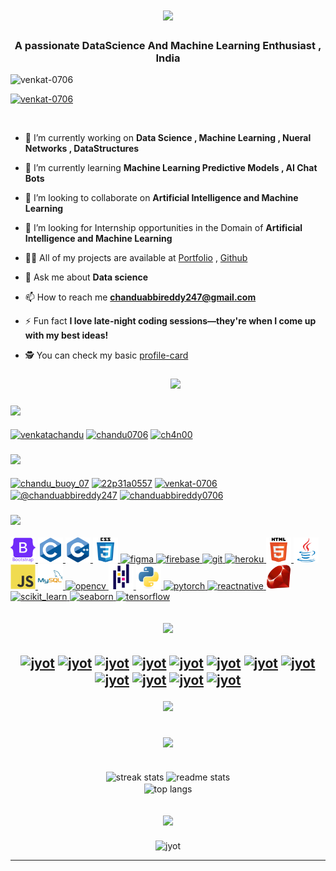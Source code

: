 
<h1 align="center">
    <img src="https://readme-typing-svg.herokuapp.com?font=Righteous&size=35&color=0FF0FC&center=true&vCenter=true&width=550&height=70&duration=4000&lines=Welcome+to+My+Github+Profile!;I'm+Venkata+Chandu!;I+💖+Learning+New+Things!" />
</h1>
<h3 align="center">A passionate DataScience And Machine Learning Enthusiast , India</h3>

<p align="left"> <img src="https://komarev.com/ghpvc/?username=venkat-0706&label=Profile%20views&color=0e75b6&style=flat" alt="venkat-0706" /> </p>

<p align="left"> <a href="https://github.com/ryo-ma/github-profile-trophy"><img src="https://github-profile-trophy.vercel.app/?username=venkat-0706" alt="venkat-0706" /></a> </p>

<p align="left"> <a href="https://twitter.com/" target="blank"><img src="https://img.shields.io/twitter/follow/?logo=twitter&style=for-the-badge" alt="" /></a> </p>

- 🔭 I’m currently working on **Data Science , Machine Learning , Nueral Networks , DataStructures**

- 🌱 I’m currently learning **Machine Learning Predictive Models , AI Chat Bots**

- 👯 I’m looking to collaborate on **Artificial Intelligence and Machine Learning**

- 🤝 I’m looking for Internship opportunities in the Domain of **Artificial Intelligence and Machine Learning**

- 👨‍💻 All of my projects are available at [Portfolio]( https://venkat-0706.github.io/Venkat-Chandu-Portfolio-/) , [Github](https://github.com/venkat-0706)

- 💬 Ask me about **Data science**

- 📫 How to reach me **chanduabbireddy247@gmail.com**

- ⚡ Fun fact **I love late-night coding sessions—they're when I come up with my best ideas!**

- 🕵️ You can check my basic [profile-card](https://venkat-0706.github.io/Profile-Card/)<center><h3>
  <img src="https://readme-typing-svg.herokuapp.com/?font=Indie+Flower&size=28&color=FF69B4&center=false&width=600&lines=“Strive+for+progress,+not+perfection.”;“Success+is+the+sum+of+small+efforts.”" />
</h3></center>

<h3 align="left"><img src="https://readme-typing-svg.herokuapp.com?font=Righteous&size=35&color=0FF0FC&center=true&vCenter=true&width=550&height=70&duration=4000&lines=Connect+with+me;" /></h3>
<p align="left">
<a href="https://dev.to/venkatachandu" target="blank"><img align="center" src="https://raw.githubusercontent.com/rahuldkjain/github-profile-readme-generator/master/src/images/icons/Social/devto.svg" alt="venkatachandu" height="30" width="40" /></a>
<a href="https://linkedin.com/in/chandu0706" target="blank"><img align="center" src="https://raw.githubusercontent.com/rahuldkjain/github-profile-readme-generator/master/src/images/icons/Social/linked-in-alt.svg" alt="chandu0706" height="30" width="40" /></a>
<a href="https://instagram.com/ch4nd00" target="blank"><img align="center" src="https://raw.githubusercontent.com/rahuldkjain/github-profile-readme-generator/master/src/images/icons/Social/instagram.svg" alt="ch4n00" height="30" width="40" /></a>
</p>

<h3 align="left"><img src="https://readme-typing-svg.herokuapp.com?font=Righteous&size=35&color=0FF0FC&center=true&vCenter=true&width=550&height=70&duration=4000&lines=Coding+Platforms;" /></h3>
<p>
<a href="https://www.codechef.com/users/chandu_buoy_07" target="blank"><img align="center" src="https://cdn.jsdelivr.net/npm/simple-icons@3.1.0/icons/codechef.svg" alt="chandu_buoy_07" height="30" width="40" /></a>
<a href="https://www.hackerrank.com/22p31a0557" target="blank"><img align="center" src="https://raw.githubusercontent.com/rahuldkjain/github-profile-readme-generator/master/src/images/icons/Social/hackerrank.svg" alt="22p31a0557" height="30" width="40" /></a> 
<a href="https://www.leetcode.com/venkat-0706" target="blank"><img align="center" src="https://raw.githubusercontent.com/rahuldkjain/github-profile-readme-generator/master/src/images/icons/Social/leet-code.svg" alt="venkat-0706" height="30" width="40" /></a>
<a href="https://www.hackerearth.com/@chanduabbireddy247" target="blank"><img align="center" src="https://raw.githubusercontent.com/rahuldkjain/github-profile-readme-generator/master/src/images/icons/Social/hackerearth.svg" alt="@chanduabbireddy247" height="30" width="40" /></a>
<a href="https://auth.geeksforgeeks.org/user/chanduabbireddy0706" target="blank"><img align="center" src="https://raw.githubusercontent.com/rahuldkjain/github-profile-readme-generator/master/src/images/icons/Social/geeks-for-geeks.svg" alt="chanduabbireddy0706" height="30" width="40" /></a>
</p>

<h3 align="left"><img src="https://readme-typing-svg.herokuapp.com?font=Righteous&size=35&color=0FF0FC&center=true&vCenter=true&width=550&height=70&duration=4000&lines=Languages+And+Tools;" /></h3>
<p align="left"> <a href="https://getbootstrap.com" target="_blank" rel="noreferrer"> <img src="https://raw.githubusercontent.com/devicons/devicon/master/icons/bootstrap/bootstrap-plain-wordmark.svg" alt="bootstrap" width="40" height="40"/> </a> <a href="https://www.cprogramming.com/" target="_blank" rel="noreferrer"> <img src="https://raw.githubusercontent.com/devicons/devicon/master/icons/c/c-original.svg" alt="c" width="40" height="40"/> </a> <a href="https://www.w3schools.com/cpp/" target="_blank" rel="noreferrer"> <img src="https://raw.githubusercontent.com/devicons/devicon/master/icons/cplusplus/cplusplus-original.svg" alt="cplusplus" width="40" height="40"/> </a> <a href="https://www.w3schools.com/css/" target="_blank" rel="noreferrer"> <img src="https://raw.githubusercontent.com/devicons/devicon/master/icons/css3/css3-original-wordmark.svg" alt="css3" width="40" height="40"/> </a> <a href="https://www.figma.com/" target="_blank" rel="noreferrer"> <img src="https://www.vectorlogo.zone/logos/figma/figma-icon.svg" alt="figma" width="40" height="40"/> </a> <a href="https://firebase.google.com/" target="_blank" rel="noreferrer"> <img src="https://www.vectorlogo.zone/logos/firebase/firebase-icon.svg" alt="firebase" width="40" height="40"/> </a> <a href="https://git-scm.com/" target="_blank" rel="noreferrer"> <img src="https://www.vectorlogo.zone/logos/git-scm/git-scm-icon.svg" alt="git" width="40" height="40"/> </a> <a href="https://heroku.com" target="_blank" rel="noreferrer"> <img src="https://www.vectorlogo.zone/logos/heroku/heroku-icon.svg" alt="heroku" width="40" height="40"/> </a> <a href="https://www.w3.org/html/" target="_blank" rel="noreferrer"> <img src="https://raw.githubusercontent.com/devicons/devicon/master/icons/html5/html5-original-wordmark.svg" alt="html5" width="40" height="40"/> </a> <a href="https://www.java.com" target="_blank" rel="noreferrer"> <img src="https://raw.githubusercontent.com/devicons/devicon/master/icons/java/java-original.svg" alt="java" width="40" height="40"/> </a> <a href="https://developer.mozilla.org/en-US/docs/Web/JavaScript" target="_blank" rel="noreferrer"> <img src="https://raw.githubusercontent.com/devicons/devicon/master/icons/javascript/javascript-original.svg" alt="javascript" width="40" height="40"/> </a> <a href="https://www.mysql.com/" target="_blank" rel="noreferrer"> <img src="https://raw.githubusercontent.com/devicons/devicon/master/icons/mysql/mysql-original-wordmark.svg" alt="mysql" width="40" height="40"/> </a> <a href="https://opencv.org/" target="_blank" rel="noreferrer"> <img src="https://www.vectorlogo.zone/logos/opencv/opencv-icon.svg" alt="opencv" width="40" height="40"/> </a> <a href="https://pandas.pydata.org/" target="_blank" rel="noreferrer"> <img src="https://raw.githubusercontent.com/devicons/devicon/2ae2a900d2f041da66e950e4d48052658d850630/icons/pandas/pandas-original.svg" alt="pandas" width="40" height="40"/> </a> <a href="https://www.python.org" target="_blank" rel="noreferrer"> <img src="https://raw.githubusercontent.com/devicons/devicon/master/icons/python/python-original.svg" alt="python" width="40" height="40"/> </a> <a href="https://pytorch.org/" target="_blank" rel="noreferrer"> <img src="https://www.vectorlogo.zone/logos/pytorch/pytorch-icon.svg" alt="pytorch" width="40" height="40"/> </a> <a href="https://reactnative.dev/" target="_blank" rel="noreferrer"> <img src="https://reactnative.dev/img/header_logo.svg" alt="reactnative" width="40" height="40"/> </a> <a href="https://www.ruby-lang.org/en/" target="_blank" rel="noreferrer"> <img src="https://raw.githubusercontent.com/devicons/devicon/master/icons/ruby/ruby-original.svg" alt="ruby" width="40" height="40"/> </a> <a href="https://scikit-learn.org/" target="_blank" rel="noreferrer"> <img src="https://upload.wikimedia.org/wikipedia/commons/0/05/Scikit_learn_logo_small.svg" alt="scikit_learn" width="40" height="40"/> </a> <a href="https://seaborn.pydata.org/" target="_blank" rel="noreferrer"> <img src="https://seaborn.pydata.org/_images/logo-mark-lightbg.svg" alt="seaborn" width="40" height="40"/> </a> <a href="https://www.tensorflow.org" target="_blank" rel="noreferrer"> <img src="https://www.vectorlogo.zone/logos/tensorflow/tensorflow-icon.svg" alt="tensorflow" width="40" height="40"/> </a> </p>

<h2 align="center"><img src="https://readme-typing-svg.herokuapp.com?font=Righteous&size=35&color=0FF0FC&center=true&vCenter=true&width=550&height=70&duration=4000&lines=Leetcode+Info+🧑‍💻;" /><h2>  
<p align="center">
  <a href="https://leetcode.com/venkat-0706/" target="_blank"><img align="center" src="https://res.cloudinary.com/dhmixzenl/image/upload/v1733528891/Top_SQL_50_jb3jnw.gif" alt="jyot" height="200" width="200" /></a>
    <a href="https://leetcode.com/venkat-0706/" target="_blank"><img align="center" src="https://res.cloudinary.com/dhmixzenl/image/upload/v1733528859/Introduction_to_Pandas_onjrsw.gif" alt="jyot" height="200" width="200" /></a>
     <a href="https://leetcode.com/venkat-0706/" target="_blank"><img align="center" src="https://res.cloudinary.com/dhmixzenl/image/upload/v1733528119/2023-50_sbkkbc.gif" alt="jyot" height="200" width="200" /></a>
     <a href="https://leetcode.com/venkat-0706/" target="_blank"><img align="center" src="https://res.cloudinary.com/dhmixzenl/image/upload/v1733527989/2024-50_nji8ur.gif" alt="jyot" height="200" width="200" /></a>
     <a href="https://leetcode.com/venkat-0706/" target="_blank"><img align="center" src="https://res.cloudinary.com/dhmixzenl/image/upload/v1733527440/2024-100-new_p2w1ej.gif" alt="jyot" height="200" width="200" /></a>
     <a href="https://leetcode.com/venkat-0706/" target="_blank"><img align="center" src="https://res.cloudinary.com/dhmixzenl/image/upload/v1733528337/2024-04_lf48zb.gif" alt="jyot" height="200" width="200" /></a>
     <a href="https://leetcode.com/venkat-0706/" target="_blank"><img align="center" src="https://res.cloudinary.com/dhmixzenl/image/upload/v1733528698/2024-05_aaqkg5.gif" alt="jyot" height="200" width="200" /></a>
     <a href="https://leetcode.com/venkat-0706/" target="_blank"><img align="center" src="https://res.cloudinary.com/dhmixzenl/image/upload/v1733528730/2024-06_tphodz.gif" alt="jyot" height="200" width="200" /></a>
  <a href="https://leetcode.com/venkat-0706/" target="_blank"><img align="center" src="https://res.cloudinary.com/dhmixzenl/image/upload/v1733528761/2024-07_n12ekk.gif" alt="jyot" height="200" width="200" /></a>
  <a href="https://leetcode.com/venkat-0706/" target="_blank"><img align="center" src="https://res.cloudinary.com/dhmixzenl/image/upload/v1733526959/leet-200_eh04iy.gif" alt="jyot" height="200" width="200" /></a>
  <a href="https://leetcode.com/venkat-0706/" target="_blank"><img align="center" src="https://res.cloudinary.com/dhmixzenl/image/upload/v1733528789/2024-11_wjoojc.gif" alt="jyot" height="200" width="200" /></a>
    <a href="https://leetcode.com/venkat-0706/" target="_blank"><img align="center" src="https://res.cloudinary.com/dhmixzenl/image/upload/v1735655323/2024-12_c2h149.gif" alt="jyot" height="200" width="200" /></a>
</p>
<p align="center">
  
  <img  align=top flex-grow=1 src="https://leetcard.jacoblin.cool/venkat-0706?theme=dark&font=Nunito&ext=heatmap" />  
</p>
<h2 align="center"><img src="https://readme-typing-svg.herokuapp.com?font=Righteous&size=35&color=0FF0FC&center=true&vCenter=true&width=550&height=70&duration=4000&lines=⚡+Github+Stats+⚡;" /></h2>
<br>
<div align=center>
  <img width=390 src="https://github-readme-streak-stats-salesp07.vercel.app/?user=venkat-0706&count_private=true&theme=react&border_radius=10" alt="streak stats"/>
  <img width=390 src="https://github-readme-stats-salesp07.vercel.app/api?username=venkat-0706&count_private=true&show_icons=true&theme=react&rank_icon=github&border_radius=10" alt="readme stats" />
  <br/>
  <img width=325 align="center" src="https://github-readme-stats-salesp07.vercel.app/api/top-langs/?username=venkat-0706&hide=HTML&langs_count=8&layout=compact&theme=react&border_radius=10&size_weight=0.5&count_weight=0.5&exclude_repo=github-readme-stats" alt="top langs" />


  

<h2><img src="https://readme-typing-svg.herokuapp.com?font=Righteous&size=35&color=0FF0FC&center=true&vCenter=true&width=550&height=70&duration=4000&lines=💡+Scan+here+💡;" /></h2>
  <p><img align="center" src="https://res.cloudinary.com/dhmixzenl/image/upload/v1736233169/chanduportfolio_1_qycg0p.png" alt="jyot" height="200" width="200" /></a></p>
</div>
<hr/>
          

